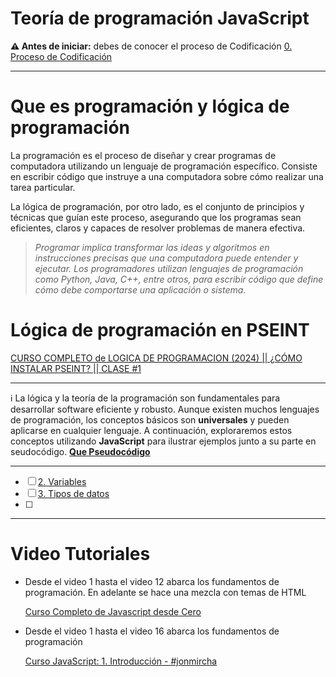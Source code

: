 # Teoría de programación JavaScript

**⚠️ Antes de iniciar:** debes de conocer el proceso de Codificación [0. Proceso de Codificación](0.%20Proceso%20de%20Codificación.md)

---
# Que es programación y lógica de programación
La programación es el proceso de diseñar y crear programas de computadora utilizando un lenguaje de programación específico. Consiste en escribir código que instruye a una computadora sobre cómo realizar una tarea particular. 

La lógica de programación, por otro lado, es el conjunto de principios y técnicas que guían este proceso, asegurando que los programas sean eficientes, claros y capaces de resolver problemas de manera efectiva.

> *Programar implica transformar las ideas y algoritmos en instrucciones precisas que una computadora puede entender y ejecutar. Los programadores utilizan lenguajes de programación como Python, Java, C++, entre otros, para escribir código que define cómo debe comportarse una aplicación o sistema.*
> 

# Lógica de programación en PSEINT
[CURSO COMPLETO de LOGICA DE PROGRAMACION (2024)  || ¿CÓMO INSTALAR PSEINT? || CLASE #1](https://www.youtube.com/watch?v=SwotuYiD4LA&list=PL6_-QWg-BIvHIEs83CIqpB7IWlLktIClc)

---

ℹ️ La lógica y la teoría de la programación son fundamentales para desarrollar software eficiente y robusto. Aunque existen muchos lenguajes de programación, los conceptos básicos son **universales** y pueden aplicarse en cualquier lenguaje. A continuación, exploraremos estos conceptos utilizando **JavaScript** para ilustrar ejemplos junto a su parte en seudocódigo. [**Que Pseudocódigo**](1.%20Que%20es%20Pseudocódigo.md)

---

- [ ]  [2. Variables](2.%20Variables.md)
- [ ]  [3. Tipos de datos](3.%20Tipos%20de%20datos.md)
- [ ]  

---

# Video Tutoriales

- Desde el video 1 hasta el video 12 abarca los fundamentos de programación. En adelante se hace una mezcla con temas de HTML
    
    [Curso Completo de Javascript desde Cero](https://www.youtube.com/watch?v=Eh-s-n_6zNQ&list=PLhSj3UTs2_yVC0iaCGf16glrrfXuiSd0G)
    
- Desde el video 1 hasta el video 16 abarca los fundamentos de programación
    
    [Curso JavaScript: 1. Introducción - #jonmircha](https://www.youtube.com/watch?v=2SetvwBV-SU&list=PLvq-jIkSeTUZ6QgYYO3MwG9EMqC-KoLXA)